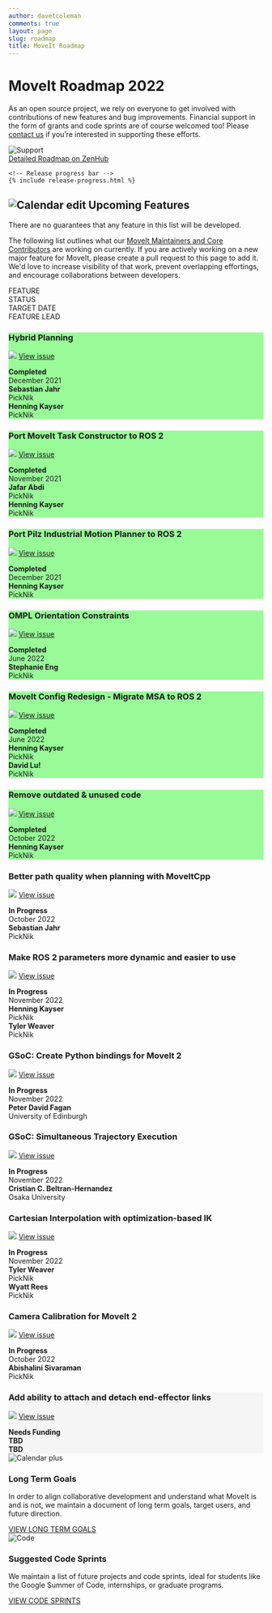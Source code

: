 ```yaml
---
author: davetcoleman
comments: true
layout: page
slug: roadmap
title: MoveIt Roadmap
---
```


<div class='row'>
  <div class='col-sm-12 col-lg-6'>
    <h1>MoveIt Roadmap 2022</h1>
    <p class="paragraph-big">
      As an open source project, we rely on everyone to get involved with contributions of new features and bug improvements. Financial support in the form of grants and code sprints are of course welcomed too! Please <a href="https://picknik.ai/connect/" target="_blank">contact us</a> if you’re interested in supporting these efforts.
    </p>
  </div>
  <div class='col-sm-12 col-lg-6'>
    <img style="max-width:100%" alt="Support" src="/assets/images/roadmap.png">
  </div>
</div>
<div class="row current-version roadmap-current-version">
    <a class="button button-transparent button-transparent__blue" href="https://app.zenhub.com/workspaces/moveit-61675936b391800012280f6d/roadmap">Detailed Roadmap on ZenHub</a>

    <!-- Release progress bar -->
    {% include release-progress.html %}

</div>
<div class='row roadmap-features'>
  <div class='col-sm-12 col-lg-12'>
    <h2>
      <span class="icon">
        <img alt="Calendar edit" src="/assets/images/icons/calendar_edit.svg">
      </span>
       Upcoming Features
    </h2>
    <span class="sub-title">There are no guarantees that any feature in this list will be developed.</span>
    <p class="paragraph-big">
      The following list outlines what our <a href="/about/">MoveIt Maintainers and Core Contributors</a> are working on currently. If you are actively working on a new major feature for MoveIt, please create a pull request to this page to add it. We'd love to increase visibility of that work, prevent overlapping effortings, and encourage collaborations between developers.
    </p>
  </div>
  <div class="release-versions">
    <div class="release-versions__header">
      <div class="release-versions__1">FEATURE</div>
      <div class="release-versions__status">STATUS</div>
      <div class="release-versions__2">TARGET DATE</div>
      <div class="release-versions__3">FEATURE LEAD</div>
    </div>
    <div class="release-versions__body">
      <div class="release-versions__content" style="background-color:PaleGreen">
        <div class="release-versions__1">
          <h3>Hybrid Planning</h3>
          <p>
            <span><img src="/assets/images/icons/git-black.svg"></span>
            <a href="https://github.com/ros-planning/moveit2/issues/433" target="_blank">View issue</a>
          </p>
        </div>
        <div class="release-versions__status">
          <strong>Completed</strong><br/>
        </div>
        <div class="release-versions__2">
	  December 2021
        </div>
        <div class="release-versions__3">
          <div class="release-versions__divide">
            <strong>Sebastian Jahr</strong><br/>
            PickNik
          </div>
          <div class="release-versions__divide">
            <strong>Henning Kayser</strong><br/>
            PickNik
          </div>
        </div>
      </div>
      <div class="release-versions__content" style="background-color:PaleGreen">
        <div class="release-versions__1">
          <h3>Port MoveIt Task Constructor to ROS 2</h3>
          <p>
            <span><img src="/assets/images/icons/git-black.svg"></span>
            <a href="https://github.com/ros-planning/moveit_task_constructor/pull/170" target="_blank">View issue</a>
          </p>
        </div>
        <div class="release-versions__status">
          <strong>Completed</strong><br/>
        </div>
        <div class="release-versions__2">
	  November 2021
        </div>
        <div class="release-versions__3">
          <div class="release-versions__divide">
            <strong>Jafar Abdi</strong><br/>
            PickNik
          </div>
          <div class="release-versions__divide">
            <strong>Henning Kayser</strong><br/>
            PickNik
          </div>
        </div>
      </div>
      <div class="release-versions__content" style="background-color:PaleGreen">
        <div class="release-versions__1">
          <h3>Port Pilz Industrial Motion Planner to ROS 2</h3>
          <p>
            <span><img src="/assets/images/icons/git-black.svg"></span>
            <a href="https://github.com/ros-planning/moveit2/issues/315" target="_blank">View issue</a>
          </p>
        </div>
        <div class="release-versions__status">
          <strong>Completed</strong><br/>
        </div>
        <div class="release-versions__2">
	  December 2021
        </div>
        <div class="release-versions__3">
          <strong>Henning Kayser</strong><br/>
          PickNik
        </div>
      </div>
      <div class="release-versions__content" style="background-color:PaleGreen">
        <div class="release-versions__1">
          <h3>OMPL Orientation Constraints</h3>
          <p>
            <span><img src="/assets/images/icons/git-black.svg"></span>
            <a href="https://github.com/ros-planning/moveit2/issues/348" target="_blank">View issue</a>
          </p>
        </div>
        <div class="release-versions__status">
          <strong>Completed</strong><br/>
        </div>
        <div class="release-versions__2">
          June 2022
        </div>
        <div class="release-versions__3">
          <strong>Stephanie Eng</strong><br/>
	  PickNik
        </div>
      </div>
      <div class="release-versions__content" style="background-color:PaleGreen">
        <div class="release-versions__1">
          <h3>MoveIt Config Redesign - Migrate MSA to ROS&nbsp;2</h3>
          <p>
            <span><img src="/assets/images/icons/git-black.svg"></span>
            <a href="https://github.com/ros-planning/moveit2/issues/313" target="_blank">View issue</a>
          </p>
        </div>
        <div class="release-versions__status">
          <strong>Completed</strong><br/>
        </div>
        <div class="release-versions__2">
	  June 2022
        </div>
        <div class="release-versions__3">
          <div class="release-versions__divide">
            <strong>Henning Kayser</strong><br/>
            PickNik
          </div>
          <div class="release-versions__divide">
            <strong>David Lu!</strong><br/>
            PickNik
          </div>
        </div>
      </div>
      <div class="release-versions__content" style="background-color:PaleGreen">
        <div class="release-versions__1">
          <h3>Remove outdated & unused code</h3>
          <p>
            <span><img src="/assets/images/icons/git-black.svg"></span>
            <a href="https://github.com/ros-planning/moveit2/issues/1038" target="_blank">View issue</a>
          </p>
        </div>
        <div class="release-versions__status">
          <strong>Completed</strong><br/>
        </div>
        <div class="release-versions__2">
	  October 2022
        </div>
        <div class="release-versions__3">
          <div class="release-versions__divide">
            <strong>Henning Kayser</strong><br/>
            PickNik
          </div>
        </div>
      </div>
      <div class="release-versions__content">
        <div class="release-versions__1">
          <h3>Better path quality when planning with MoveItCpp</h3>
          <p>
            <span><img src="/assets/images/icons/git-black.svg"></span>
            <a href="https://github.com/ros-planning/moveit/issues/1200" target="_blank">View issue</a>
          </p>
        </div>
        <div class="release-versions__status">
          <b>In Progress</b>
        </div>
        <div class="release-versions__2">
	  October 2022
        </div>
        <div class="release-versions__3">
          <strong>Sebastian Jahr</strong><br/>
	  PickNik
        </div>
      </div>
      <div class="release-versions__content">
        <div class="release-versions__1">
          <h3>Make ROS&nbsp;2 parameters more dynamic and easier to use</h3>
          <p>
            <span><img src="/assets/images/icons/git-black.svg"></span>
            <a href="https://github.com/orgs/ros-planning/discussions/1403" target="_blank">View issue</a>
          </p>
        </div>
        <div class="release-versions__status">
          <strong>In Progress</strong><br/>
        </div>
        <div class="release-versions__2">
	  November 2022
        </div>
        <div class="release-versions__3">
          <div class="release-versions__divide">
            <strong>Henning Kayser</strong><br/>
            PickNik
          </div>
          <div class="release-versions__divide">
            <strong>Tyler Weaver</strong><br/>
            PickNik
          </div>
        </div>
      </div>
      <div class="release-versions__content">
        <div class="release-versions__1">
          <h3>GSoC: Create Python bindings for MoveIt 2</h3>
          <p>
            <span><img src="/assets/images/icons/git-black.svg"></span>
            <a href="https://github.com/ros-planning/moveit2/issues/1279" target="_blank">View issue</a>
          </p>
        </div>
        <div class="release-versions__status">
          <b>In Progress</b><br>
        </div>
        <div class="release-versions__2">
	  November 2022
        </div>
        <div class="release-versions__3">
          <strong>Peter David Fagan</strong><br/>
          University of Edinburgh
        </div>
      </div>
      <div class="release-versions__content">
        <div class="release-versions__1">
          <h3>GSoC: Simultaneous Trajectory Execution</h3>
          <p>
            <span><img src="/assets/images/icons/git-black.svg"></span>
            <a href="https://github.com/ros-planning/moveit/issues/3156" target="_blank">View issue</a>
          </p>
        </div>
        <div class="release-versions__status">
          <b>In Progress</b><br>
        </div>
        <div class="release-versions__2">
	  November 2022
        </div>
        <div class="release-versions__3">
          <strong>Cristian C. Beltran-Hernandez</strong><br/>
          Osaka University
        </div>
      </div>
      <div class="release-versions__content">
        <div class="release-versions__1">
          <h3>Cartesian Interpolation with optimization-based IK</h3>
          <p>
            <span><img src="/assets/images/icons/git-black.svg"></span>
            <a href="https://github.com/ros-planning/moveit2/issues/1370" target="_blank">View issue</a>
          </p>
        </div>
        <div class="release-versions__status">
          <b>In Progress</b><br>
        </div>
        <div class="release-versions__2">
	  November 2022
        </div>
        <div class="release-versions__3">
          <div class="release-versions__divide">
            <strong>Tyler Weaver</strong><br/>
            PickNik
          </div>
	  <div class="release-versions__divide">
            <strong>Wyatt Rees</strong><br/>
            PickNik
          </div>
        </div>
      </div>
      <div class="release-versions__content">
        <div class="release-versions__1">
          <h3>Camera Calibration for MoveIt 2</h3>
          <p>
            <span><img src="/assets/images/icons/git-black.svg"></span>
            <a href="https://github.com/ros-planning/moveit2/issues/1370" target="_blank">View issue</a>
          </p>
        </div>
        <div class="release-versions__status">
          <b>In Progress</b><br>
        </div>
        <div class="release-versions__2">
	  October 2022
        </div>
        <div class="release-versions__3">
	  <div class="release-versions__divide">
            <strong>Abishalini Sivaraman</strong><br/>
            PickNik
          </div>
        </div>
      </div>
      <div class="release-versions__content" style="background-color:WhiteSmoke">
        <div class="release-versions__1">
          <h3>Add ability to attach and detach end-effector links</h3>
          <p>
            <span><img src="/assets/images/icons/git-black.svg"></span>
            <a href="https://github.com/ros-planning/moveit2/issues/208" target="_blank">View issue</a>
          </p>
        </div>
        <div class="release-versions__status">
          <strong>Needs Funding</strong>
        </div>
        <div class="release-versions__2">
          <strong>TBD</strong>
        </div>
        <div class="release-versions__3">
          <strong>TBD</strong>
        </div>
      </div>
    </div>
  </div>
</div>
<div class='row roadmap-box'>
  <div class='col-sm-12 col-lg-2'>
    <img alt="Calendar plus" src="/assets/images/icons/calendar_plus.svg">
  </div>
  <div class='col-sm-12 col-lg-10'>
    <h3>Long Term Goals</h3>
    <p class="paragraph-big">
      In order to align collaborative development and understand what MoveIt is and is not, we maintain a document of long term goals, target users, and future direction.
    </p>
    <a class="button button-transparent button-transparent__blue" href="https://docs.google.com/document/d/1bRi5mNFrdXndY73jkoWxqi-vwcyJpkjCbYwrAc7qN3M/edit" target="_blank">VIEW LONG TERM GOALS</a>
  </div>
</div>
<div class='row roadmap-box'>
  <div class='col-sm-12 col-lg-2'>
    <img alt="Code" src="/assets/images/icons/code.svg">
  </div>
  <div class='col-sm-12 col-lg-10'>
    <h3>Suggested Code Sprints</h3>
    <p class="paragraph-big">
      We maintain a list of future projects and code sprints, ideal for students like the Google Summer of Code, internships, or graduate programs.
    </p>
    <a class="button button-transparent button-transparent__blue" href="/documentation/contributing/future_projects/">VIEW CODE SPRINTS</a>
  </div>
</div>
